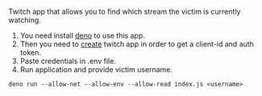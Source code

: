 Twitch app that allows you to find which stream the victim is currently watching.

1. You need install [deno](https://github.com/denoland/deno) to use this app.
2. Then you need to [create](https://dev.twitch.tv/console/apps) twitch app in order to get a client-id and auth token.
3. Paste credentials in .env file.
4. Run application and provide victim username.

```
deno run --allow-net --allow-env --allow-read index.js <username>
```
